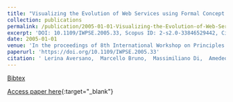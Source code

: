```yaml
---
title: "Visualizing the Evolution of Web Services using Formal Concept Analysis"
collection: publications
permalink: /publication/2005-01-01-Visualizing-the-Evolution-of-Web-Services-using-Formal-Concept-Analysis
excerpt: 'DOI: 10.1109/IWPSE.2005.33, Scopus ID: 2-s2.0-33846529442, Cited by: 16'
date: 2005-01-01
venue: 'In the proceedings of 8th International Workshop on Principles of Software Evolution (IWPSE 2005), 5-7 September 2005, Lisbon, Portugal'
paperurl: 'https://doi.org/10.1109/IWPSE.2005.33'
citation: ' Lerina Aversano,  Marcello Bruno,  Massimiliano Di,  Amedeo Falanga,  Rita Scognamiglio, &quot;Visualizing the Evolution of Web Services using Formal Concept Analysis.&quot; In the proceedings of 8th International Workshop on Principles of Software Evolution (IWPSE 2005), 5-7 September 2005, Lisbon, Portugal, 2005.'
---
```

[Bibtex](https://dblp.org/rec/bib/conf/iwpse/AversanoBPFS05)

[Access paper here](https://doi.org/10.1109/IWPSE.2005.33){:target="_blank"}
